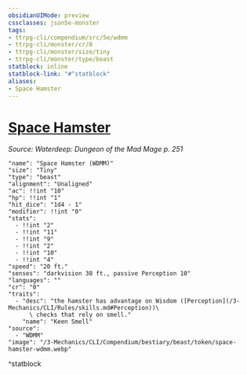 ```yaml
---
obsidianUIMode: preview
cssclasses: json5e-monster
tags:
- ttrpg-cli/compendium/src/5e/wdmm
- ttrpg-cli/monster/cr/0
- ttrpg-cli/monster/size/tiny
- ttrpg-cli/monster/type/beast
statblock: inline
statblock-link: "#^statblock"
aliases:
- Space Hamster
---
```

# [Space Hamster](3-Mechanics\CLI\Compendium\bestiary\beast/space-hamster-wdmm.md)
*Source: Waterdeep: Dungeon of the Mad Mage p. 251*  

```statblock
"name": "Space Hamster (WDMM)"
"size": "Tiny"
"type": "beast"
"alignment": "Unaligned"
"ac": !!int "10"
"hp": !!int "1"
"hit_dice": "1d4 - 1"
"modifier": !!int "0"
"stats":
  - !!int "2"
  - !!int "11"
  - !!int "9"
  - !!int "2"
  - !!int "10"
  - !!int "4"
"speed": "20 ft."
"senses": "darkvision 30 ft., passive Perception 10"
"languages": ""
"cr": "0"
"traits":
  - "desc": "the hamster has advantage on Wisdom ([Perception](/3-Mechanics/CLI/Rules/skills.md#Perception))\
      \ checks that rely on smell."
    "name": "Keen Smell"
"source":
  - "WDMM"
"image": "/3-Mechanics/CLI/Compendium/bestiary/beast/token/space-hamster-wdmm.webp"
```
^statblock